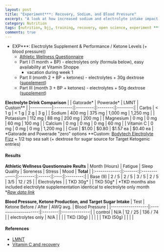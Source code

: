 ```yaml
---
layout: post
title: "Experiment***: Recovery, Sodium, and Blood Pressure"
excerpt: "A look at how increased sodium and electrolyte intake impact performance."
category: Nutrition
tags: [nutrition, bjj, training, recovery, open science, experiment ***, blood pressure, hypertension, sodium, electrolytes]
comments: true
---
```


- EXP***:  Electrolyte Supplement & Performance / Ketone Levels (+ blood pressure))
  - [Athletic Wellness Questionnaire](https://www.naseinc.com/uncategorized/effective-athlete-monitoring-wellness-questionnaires/)
  - Part I (1 month + BP) - electrolytes only (formula below), easy availability at Vitamin Shoppe
      - vacation during week 1
  - Part II (month 2 + BP + ketones) - electrolytes + 30g dextrose ([supplement]())
  - Part III (month 3 + BP + ketones) - electrolytes + 50g dextrose ([supplement]())

**Electrolyte Drink Comparison**
|           | Gatorade* | Powerade* | LMNT     | Custom** |
|-----------|:---------:|:---------:|:--------:|:--------:|
| Carbs     | < 1 g     | < 1 g     | 2 g      | 3 g      |
| Sodium    | 400 mg    | 375 mg    | 1,000 mg | 1,250 mg |
| Potassium | 112 mg    | 88 mg     | 200 mg   | 200 mg   |
| Magnesium | 0 mg      | 0 mg      | 60 mg    | 100 mg   |
| Calcium   | 0 mg      | 0 mg      | 0 mg     | 60 mg    |
| Vitamin C | 0 mg      | 0 mg      | 0 mg     | 1,200 mg |
| Cost      | $1.00     | $0.80     | $1.57 ea | $0.40 ea |
*Gatorade and Powerade "zero" options
**Custom:  [Bodytech Electrolyte Fizz](https://www.vitaminshoppe.com/p/bodytech-electrolyte-fizz-lemon-lime-32-packets/vs-2573) + 1/2 tsp sea salt (+ dextrose for sugar source for Target Ketogenic entries)

#### Results

**Athletic Wellness Questionnaire Reults**
| Month (Hours) | Fatigue | Sleep Quality | Soreness | Stress | Mood | **Total** |
|:-------------:|:-------:|:-------------:|:--------:|:------:|:----:|:---------:|
| Base (9)      | 2 / 5   | 2 / 5         | 3 / 5    | 2 / 5  | 3/5  | 12 / 25   |
| Electrolytes  |
| TKD 30g*      |
| TKD 50g*      |
*TKD months also included electrolyte supplementation identical to electrolyte only month
**[Raw data link](https://docs.google.com/spreadsheets/d/1IU5-A1XtKTGN1AyGS6J562pRoQ8XduEmuM1_xzhbaz8/edit?usp=sharing)*

**Blood Pressure, Ketone Production, and Target Sugar Intake**
| Test              | Ketone Before / After | AWQ avg. | Blood Pressure |
|-------------------|:---------------------:|:--------:|:--------------:|
| control           | N/A                   | 12 / 25  | 136 / 74       |
| electrolytes only | N/A                   |          |                |
| TKD (30g)         |                       |          |                |
| TKD (50g)         |                       |          |                |


#### References

- [LMNT](https://drinklmnt.com/products/lmnt-recharge-electrolyte-drink)
- [Vitamin C and recovery](https://www.ncbi.nlm.nih.gov/pubmed/11915781)